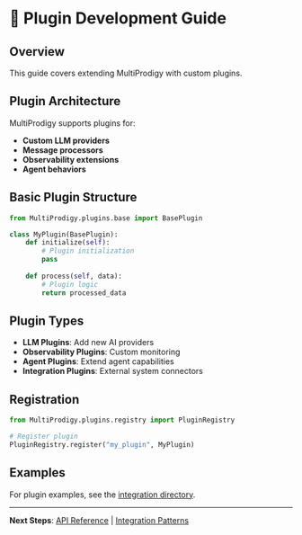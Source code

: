 # 🔌 Plugin Development Guide

## Overview

This guide covers extending MultiProdigy with custom plugins.

## Plugin Architecture

MultiProdigy supports plugins for:
- **Custom LLM providers**
- **Message processors**
- **Observability extensions**
- **Agent behaviors**

## Basic Plugin Structure

```python
from MultiProdigy.plugins.base import BasePlugin

class MyPlugin(BasePlugin):
    def initialize(self):
        # Plugin initialization
        pass
    
    def process(self, data):
        # Plugin logic
        return processed_data
```

## Plugin Types

- **LLM Plugins**: Add new AI providers
- **Observability Plugins**: Custom monitoring
- **Agent Plugins**: Extend agent capabilities
- **Integration Plugins**: External system connectors

## Registration

```python
from MultiProdigy.plugins.registry import PluginRegistry

# Register plugin
PluginRegistry.register("my_plugin", MyPlugin)
```

## Examples

For plugin examples, see the [integration directory](../integration/).

---

**Next Steps**: [API Reference](../api/) | [Integration Patterns](../integration/)